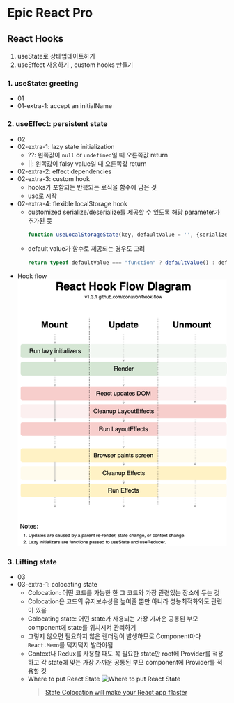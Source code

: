 # Epic React Pro

## React Hooks

1. useState로 상태업데이트하기
2. useEffect 사용하기 , custom hooks 만들기

### 1. useState: greeting

-   01
-   01-extra-1: accept an initialName

### 2. useEffect: persistent state

-   02
-   02-extra-1: lazy state initialization
    -   ??: 왼쪽값이 `null` or `undefined`일 때 오른쪽값 return
    -   ||: 왼쪽값이 falsy value일 때 오른쪽값 return
-   02-extra-2: effect dependencies
-   02-extra-3: custom hook
    -   hooks가 포함되는 반복되는 로직을 함수에 담은 것
    -   use로 시작
-   02-extra-4: flexible localStorage hook
    -   customized serialize/deserialize를 제공할 수 있도록 해당 parameter가 추가된 듯
        ```javascript
        function useLocalStorageState(key, defaultValue = '', {serialize = JSON.stringify, deserialize = JSON.parse} = {}) { ... }
        ```
    -   default value가 함수로 제공되는 경우도 고려
        ```javascript
        return typeof defaultValue === "function" ? defaultValue() : defaultValue;
        ```
-   Hook flow
    ![hook flow](../2_react-hooks/src/examples/hook-flow.png)

### 3. Lifting state

-   03
-   03-extra-1: colocating state
    -   Colocation: 어떤 코드를 가능한 한 그 코드와 가장 관련있는 장소에 두는 것
    -   Colocation은 코드의 유지보수성을 높여줄 뿐만 아니라 성능최적화와도 관련이 있음
    -   Colocating state: 어떤 state가 사용되는 가장 가까운 공통된 부모 component에 state를 위치시켜 관리하기
    -   그렇지 않으면 필요하지 않은 렌더링이 발생하므로 Component마다 `React.Memo`를 덕지덕지 발라야됨
    -   Context나 Redux를 사용할 때도 꼭 필요한 state만 root에 Provider를 적용하고 각 state에 맞는 가장 가까운 공통된 부모 component에 Provider를 적용할 것
    -   Where to put React State
        ![Where to put React State](https://res.cloudinary.com/kentcdodds-com/image/upload/f_auto,q_auto,dpr_2.0/v1625033349/kentcdodds.com/content/blog/state-colocation-will-make-your-react-app-faster/where-to-put-state.png)
        > [State Colocation will make your React app f1aster](https://kentcdodds.com/blog/state-colocation-will-make-your-react-app-faster)
